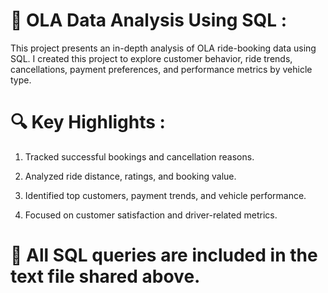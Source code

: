 # 🚖 OLA Data Analysis Using SQL :

This project presents an in-depth analysis of OLA ride-booking data using SQL. I created this project to explore customer behavior, ride trends, cancellations, payment preferences, and performance metrics by vehicle type.

# 🔍 Key Highlights :

1.  Tracked successful bookings and cancellation reasons.

2.  Analyzed ride distance, ratings, and booking value.

3.  Identified top customers, payment trends, and vehicle performance.

4.  Focused on customer satisfaction and driver-related metrics.

# 📄 All SQL queries are included in the text file shared above.
